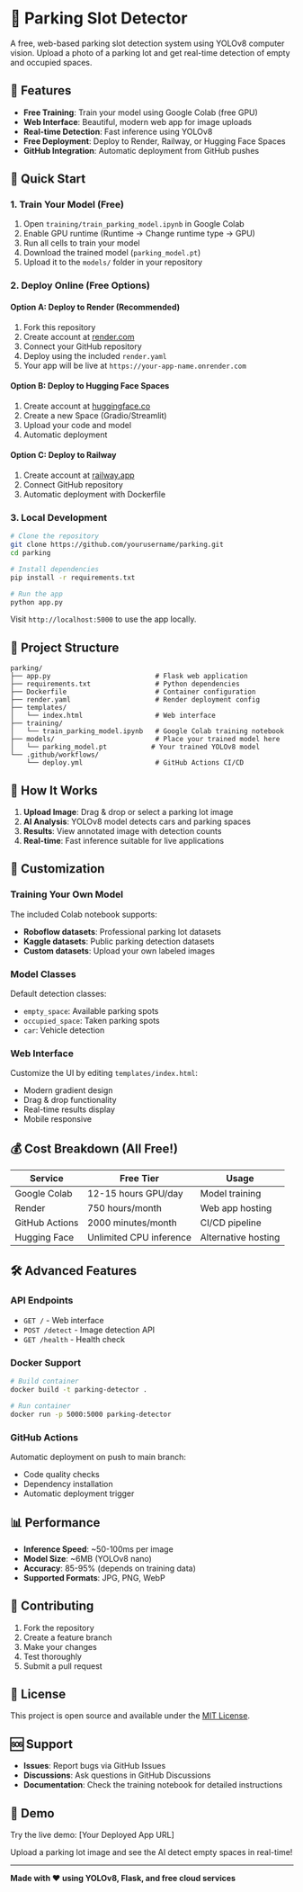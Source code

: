 # 🚗 Parking Slot Detector

A free, web-based parking slot detection system using YOLOv8 computer vision. Upload a photo of a parking lot and get real-time detection of empty and occupied spaces.

## 🌟 Features

- **Free Training**: Train your model using Google Colab (free GPU)
- **Web Interface**: Beautiful, modern web app for image uploads
- **Real-time Detection**: Fast inference using YOLOv8
- **Free Deployment**: Deploy to Render, Railway, or Hugging Face Spaces
- **GitHub Integration**: Automatic deployment from GitHub pushes

## 🚀 Quick Start

### 1. Train Your Model (Free)

1. Open `training/train_parking_model.ipynb` in Google Colab
2. Enable GPU runtime (Runtime → Change runtime type → GPU)
3. Run all cells to train your model
4. Download the trained model (`parking_model.pt`)
5. Upload it to the `models/` folder in your repository

### 2. Deploy Online (Free Options)

#### Option A: Deploy to Render (Recommended)
1. Fork this repository
2. Create account at [render.com](https://render.com)
3. Connect your GitHub repository
4. Deploy using the included `render.yaml`
5. Your app will be live at `https://your-app-name.onrender.com`

#### Option B: Deploy to Hugging Face Spaces
1. Create account at [huggingface.co](https://huggingface.co)
2. Create a new Space (Gradio/Streamlit)
3. Upload your code and model
4. Automatic deployment

#### Option C: Deploy to Railway
1. Create account at [railway.app](https://railway.app)
2. Connect GitHub repository
3. Automatic deployment with Dockerfile

### 3. Local Development

```bash
# Clone the repository
git clone https://github.com/yourusername/parking.git
cd parking

# Install dependencies
pip install -r requirements.txt

# Run the app
python app.py
```

Visit `http://localhost:5000` to use the app locally.

## 📁 Project Structure

```
parking/
├── app.py                          # Flask web application
├── requirements.txt                # Python dependencies
├── Dockerfile                      # Container configuration
├── render.yaml                     # Render deployment config
├── templates/
│   └── index.html                  # Web interface
├── training/
│   └── train_parking_model.ipynb   # Google Colab training notebook
├── models/                         # Place your trained model here
│   └── parking_model.pt           # Your trained YOLOv8 model
└── .github/workflows/
    └── deploy.yml                  # GitHub Actions CI/CD
```

## 🎯 How It Works

1. **Upload Image**: Drag & drop or select a parking lot image
2. **AI Analysis**: YOLOv8 model detects cars and parking spaces
3. **Results**: View annotated image with detection counts
4. **Real-time**: Fast inference suitable for live applications

## 🔧 Customization

### Training Your Own Model

The included Colab notebook supports:
- **Roboflow datasets**: Professional parking lot datasets
- **Kaggle datasets**: Public parking detection datasets
- **Custom datasets**: Upload your own labeled images

### Model Classes

Default detection classes:
- `empty_space`: Available parking spots
- `occupied_space`: Taken parking spots  
- `car`: Vehicle detection

### Web Interface

Customize the UI by editing `templates/index.html`:
- Modern gradient design
- Drag & drop functionality
- Real-time results display
- Mobile responsive

## 💰 Cost Breakdown (All Free!)

| Service | Free Tier | Usage |
|---------|-----------|--------|
| Google Colab | 12-15 hours GPU/day | Model training |
| Render | 750 hours/month | Web app hosting |
| GitHub Actions | 2000 minutes/month | CI/CD pipeline |
| Hugging Face | Unlimited CPU inference | Alternative hosting |

## 🛠️ Advanced Features

### API Endpoints

- `GET /` - Web interface
- `POST /detect` - Image detection API
- `GET /health` - Health check

### Docker Support

```bash
# Build container
docker build -t parking-detector .

# Run container
docker run -p 5000:5000 parking-detector
```

### GitHub Actions

Automatic deployment on push to main branch:
- Code quality checks
- Dependency installation
- Automatic deployment trigger

## 📊 Performance

- **Inference Speed**: ~50-100ms per image
- **Model Size**: ~6MB (YOLOv8 nano)
- **Accuracy**: 85-95% (depends on training data)
- **Supported Formats**: JPG, PNG, WebP

## 🤝 Contributing

1. Fork the repository
2. Create a feature branch
3. Make your changes
4. Test thoroughly
5. Submit a pull request

## 📝 License

This project is open source and available under the [MIT License](LICENSE).

## 🆘 Support

- **Issues**: Report bugs via GitHub Issues
- **Discussions**: Ask questions in GitHub Discussions
- **Documentation**: Check the training notebook for detailed instructions

## 🎉 Demo

Try the live demo: [Your Deployed App URL]

Upload a parking lot image and see the AI detect empty spaces in real-time!

---

**Made with ❤️ using YOLOv8, Flask, and free cloud services**
